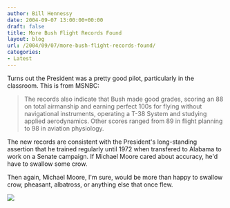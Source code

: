 ```yaml
---
author: Bill Hennessy
date: 2004-09-07 13:00:00+00:00
draft: false
title: More Bush Flight Records Found
layout: blog
url: /2004/09/07/more-bush-flight-records-found/
categories:
- Latest
---
```


Turns out the President was a pretty good pilot, particularly in the classroom. This is from MSNBC:




> 

> 
> The records also indicate that Bush made good grades, scoring an 88 on total airmanship and earning perfect 100s for flying without navigational instruments, operating a T-38 System and studying applied aerodynamics. Other scores ranged from 89 in flight planning to 98 in aviation physiology.
> 
> 




The new records are consistent with the President's long-standing assertion that he trained regularly until 1972 when transfered to Alabama to work on a Senate campaign. If Michael Moore cared about accuracy, he'd have to swallow some crow.




Then again, Michael Moore, I'm sure, would be more than happy to swallow crow, pheasant, albatross, or anything else that once flew.

![](https://blog.billhennessy.com/aggbug.aspx?PostID=581)


